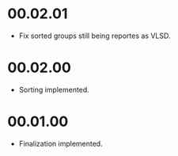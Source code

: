 # 00.02.01
* Fix sorted groups still being reportes as VLSD.

# 00.02.00
* Sorting implemented.

# 00.01.00
* Finalization implemented.
